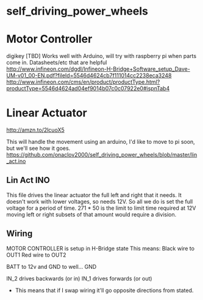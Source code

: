 # self_driving_power_wheels

# Motor Controller
digikey [TBD]
Works well with Arduino, will try with raspberry pi when parts come in.
Datasheets/etc that are helpful
http://www.infineon.com/dgdl/Infineon-H-Bridge+Software_setup_Dave-UM-v01_00-EN.pdf?fileId=5546d4624cb7f111014cc2238eca3248
http://www.infineon.com/cms/en/product/productType.html?productType=5546d4624ad04ef9014b07c0c07922e0#ispnTab4



# Linear Actuator
http://amzn.to/2lcuoX5

This will handle the movement using an arduino, I'd like to move to pi soon, but we'll see how it goes.
https://github.com/onaclov2000/self_driving_power_wheels/blob/master/lin_act.ino

## Lin Act INO
This file drives the linear actuator the full left and right that it needs.
It doesn't work with lower voltages, so needs 12V. So all we do is set the full voltage for a period of time.
271 * 50 is the limit to limit time required at 12V
moving left or right subsets of that amount would require a division.

## Wiring
MOTOR CONTROLLER is setup in H-Bridge state
This means:
  Black wire to OUT1
  Red wire to OUT2

BATT to 12v and GND to well... GND

IN_2 drives backwards (or in)
IN_1 drives forwards (or out) 
* This means that if I swap wiring it'll go opposite directions from stated.




